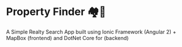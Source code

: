 # Property Finder 🏘🔎

A Simple Realty Search App built using Ionic Framework (Angular 2) + MapBox (frontend) and DotNet Core for (backend)
